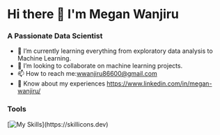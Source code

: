 # Hi there 👋 I'm Megan Wanjiru


### A Passionate Data Scientist

- 🌱 I’m currently learning everything from exploratory data analysis to Machine Learning.
- 👯 I’m looking to collaborate on machine learning projects.
- 📫 How to reach me:wwanjiru86600@gmail.com
- 📑 Know about my experiences https://www.linkedin.com/in/megan-wanjiru/


### Tools
[![My Skills](https://skillicons.dev/icons?i=python,mysql,postgresql,)](https://skillicons.dev)


